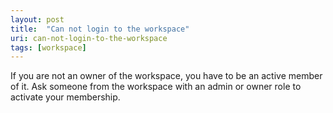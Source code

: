 ```yaml
---
layout: post
title:  "Can not login to the workspace"
uri: can-not-login-to-the-workspace
tags: [workspace]
---
```


<p>
    If you are not an owner of the workspace, you have to be an active member of it. Ask someone from the workspace with
    an admin or owner role to activate your membership.
</p>
